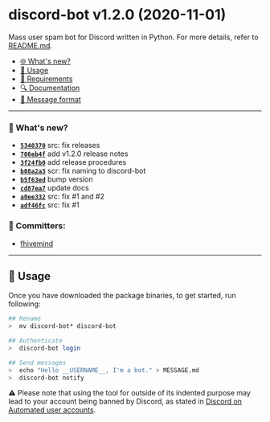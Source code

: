 # discord-bot v1.2.0 (2020-11-01)

Mass user spam bot for Discord written in Python. For more details, refer to [README.md](README.md).
- [🌐 What's new?](#-whats-new)
- [💭 Usage](#-usage)
- [📖 Requirements](README.md#-requirements)
- [🔍 Documentation](README.md#-documentation)
- [💬 Message format](README.md#-message-format)

---

### :checkered_flag: What's new?
* **[`5340370`](https://github.com/fhivemind/discord-bot/commit/5340370d10e8edcb6e4861566f2569b3102259f4)**  src: fix releases
* **[`706eb4f`](https://github.com/fhivemind/discord-bot/commit/706eb4fc875c1b9d348f12bc8dcdaab986acc819)**  add v1.2.0 release notes
* **[`3f24fb0`](https://github.com/fhivemind/discord-bot/commit/3f24fb0ce17a6e8123f301d95c16d43c4944b0d6)**  add release procedures
* **[`b08a2a3`](https://github.com/fhivemind/discord-bot/commit/b08a2a35e2ecb6e8263664afc8a70aef0fadd002)**  scr: fix naming to discord-bot
* **[`b5f63ed`](https://github.com/fhivemind/discord-bot/commit/b5f63edb82e0e35e58443205e2800e0a0dab07f4)**  bump version
* **[`cd87ea7`](https://github.com/fhivemind/discord-bot/commit/cd87ea7f0ecc28541f2946fba6923bfa38828371)**  update docs
* **[`a0ee332`](https://github.com/fhivemind/discord-bot/commit/a0ee332a6758ac11331005a42043b00a8ad05698)**  src: fix #1 and #2
* **[`adf46fc`](https://github.com/fhivemind/discord-bot/commit/adf46fc7ddc5e901381db89e824b24131fcea34c)**  src: fix #1

### :busts_in_silhouette: Committers:
* [fhivemind](https://github.com/fhivemind)

---

## 💭 Usage
Once you have downloaded the package binaries, to get started, run following:
```bash
## Rename
>  mv discord-bot* discord-bot

## Authenticate
>  discord-bot login

## Send messages
>  echo "Hello __USERNAME__, I'm a bot." > MESSAGE.md
>  discord-bot notify
```

:warning: Please note that using the tool for outside of its indented purpose may lead to your account being banned by Discord, 
as stated in [Discord on Automated user accounts](https://support.discord.com/hc/en-us/articles/115002192352-Automated-user-accounts-self-bots-).
